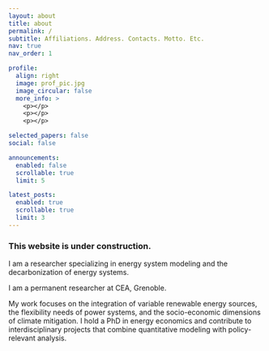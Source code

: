 ```yaml
---
layout: about
title: about
permalink: /
subtitle: Affiliations. Address. Contacts. Motto. Etc.
nav: true
nav_order: 1

profile:
  align: right
  image: prof_pic.jpg
  image_circular: false
  more_info: >
    <p></p>
    <p></p>
    <p></p>

selected_papers: false
social: false

announcements:
  enabled: false
  scrollable: true
  limit: 5

latest_posts:
  enabled: true
  scrollable: true
  limit: 3
---
```


### This website is under construction.

I am a researcher specializing in energy system modeling and the decarbonization of energy systems.

I am a permanent researcher at CEA, Grenoble.

My work focuses on the integration of variable renewable energy sources, the flexibility needs of power systems, and the socio-economic dimensions of climate mitigation. I hold a PhD in energy economics and contribute to interdisciplinary projects that combine quantitative modeling with policy-relevant analysis.

